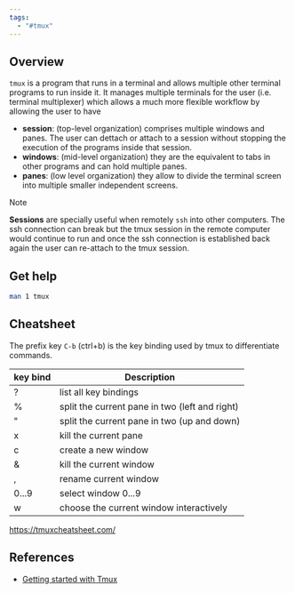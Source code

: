 ```yaml
---
tags:
  - "#tmux"
---
```

## Overview

`tmux` is a program that runs in a terminal and allows multiple other terminal programs to run inside it. It manages multiple terminals for the user (i.e. terminal multiplexer) which allows a much more flexible workflow by allowing the user to have 

- **session**: (top-level organization) comprises multiple windows and panes. The user can dettach or attach to a session without stopping the execution of the programs inside that session. 
- **windows**: (mid-level organization) they are the equivalent to tabs in other programs and can hold multiple panes.
- **panes**: (low level organization) they allow to divide the terminal screen into multiple smaller independent screens.

> [!Note]
> **Sessions** are specially useful when remotely `ssh` into other computers. The ssh connection can break but the tmux session in the remote computer would continue to run and once the ssh connection is established back again the user can re-attach to the tmux session.

## Get help

```bash
man 1 tmux
```

## Cheatsheet

The prefix key `C-b` (ctrl+b) is the key binding used by tmux to differentiate commands.

| key bind | Description                                        |
| -------- | -------------------------------------------------- |
| ?        | list all key bindings                              |
| %        | split the current pane in two (left and right)<br> |
| "        | split the current pane in two (up and down)        |
| x        | kill the current pane                              |
| c        | create a new window                                |
| &        | kill the current window                            |
| ,        | rename current window                              |
| 0...9    | select window 0...9                                |
| w        | choose the current window interactively            |
https://tmuxcheatsheet.com/
## References

- [Getting started with Tmux](https://github.com/tmux/tmux/wiki/Getting-Started)